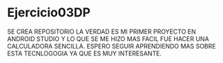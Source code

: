 # Ejercicio03DP
SE CREA REPOSITORIO
LA VERDAD ES MI PRIMER PROYECTO EN ANDROID STUDIO Y LO QUE SE ME HIZO MAS FACIL FUE HACER UNA CALCULADORA SENCILLA.
ESPERO SEGUIR APRENDIENDO MAS SOBRE ESTA TECNLOGOGIA YA QUE ES MUY INTERESANTE.
